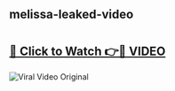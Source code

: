 ## melissa-leaked-video 

# <h2><a href="http://freeplayer.one?title=melissa-leaked-video&ref=21J">🔗 Click to Watch 👉🔴 VIDEO</a></h2>

<a href="http://freeplayer.one?title=melissa-leaked-video&ref=21J" rel="nofollow" data-target="animated-image.originalLink"><img src="https://i.ibb.co.com/xMMVF88/686577567.gif" alt="Viral Video Original" style="max-width: 100%; display: inline-block;" data-target="animated-image.originalImage"></a>

